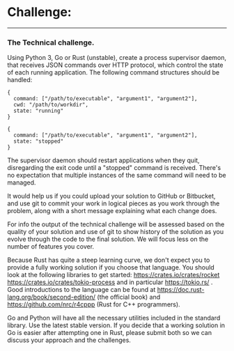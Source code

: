 # Challenge:

---

### The Technical challenge.

Using Python 3, Go or Rust (unstable), create a process supervisor daemon, that receives JSON commands over HTTP protocol, which control the state of each running application.
The following command structures should be handled:

```
{ 
  command: ["/path/to/executable", "argument1", "argument2"],
  cwd: "/path/to/workdir",
  state: "running"
}
```
```
{ 
  command: ["/path/to/executable", "argument1", "argument2"],
  state: "stopped"
}
```

The supervisor daemon should restart applications when they quit, disregarding the exit code until a "stopped" command is received. There's no expectation that multiple instances of the same command will need to be managed.

It would help us if you could upload your solution to GitHub or Bitbucket, and use git to commit your work in logical pieces as you work through the problem, along with a short message explaining what each change does.

For info the output of the technical challenge will be assessed based on the quality of your solution and use of git to show history of the solution as you evolve through the code to the final solution. We will focus less on the number of features you cover.

Because Rust has quite a steep learning curve, we don't expect you to provide a fully working solution if you choose that language. You should look at the following libraries to get started: https://crates.io/crates/rocket https://crates.io/crates/tokio-process and in particular https://tokio.rs/ . Good introductions to the language can be found at https://doc.rust-lang.org/book/second-edition/ (the official book) and https://github.com/nrc/r4cppp (Rust for C++ programmers).

Go and Python will have all the necessary utilities included in the standard library. Use the latest stable version.
If you decide that a working solution in Go is easier after attempting one in Rust, please submit both so we can discuss your approach and the challenges.
